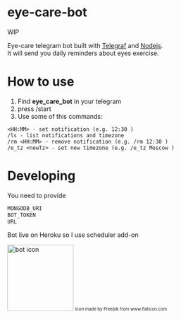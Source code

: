# eye-care-bot
WIP

Eye-care telegram bot built with [Telegraf](https://github.com/telegraf/telegraf) and [Nodejs](https://nodejs.org/en/).  
It will send you daily reminders about eyes exercise.

# How to use
1) Find **eye_care_bot** in your telegram
2) press /start
3) Use some of this commands:
```
<HH:MM> - set notification (e.g. 12:30 )
/ls - list notifications and timezone
/rm <HH:MM> - remove notification (e.g. /rm 12:30 )
/e_tz <newTz> - set new timezone (e.g. /e_tz Moscow )
```

# Developing
You need to provide
```bash
MONGODB_URI
BOT_TOKEN
URL
```
Bot live on Heroku so I use scheduler add-on

<img src="https://image.flaticon.com/icons/svg/272/272371.svg" alt="bot icon" width="150px"/>
<sub><sup>Icon made by Freepik from www.flaticon.com</sub></sup>
